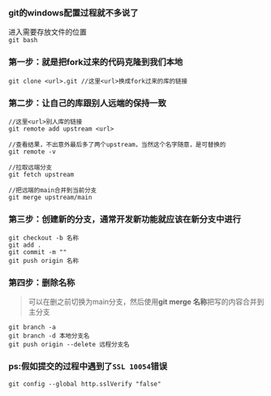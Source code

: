 ### git的windows配置过程就不多说了

进入需要存放文件的位置  
`git bash`

### 第一步：就是把**fork过来的代码**克隆到我们本地
```
git clone <url>.git //这里<url>换成fork过来的库的链接

```
### 第二步：让自己的库跟别人远端的保持一致
```
//这里<url>别人库的链接
git remote add upstream <url> 

//查看结果，不出意外最后多了两个upstream，当然这个名字随意，是可替换的
git remote -v 

//拉取远端分支
git fetch upstream

//把远端的main合并到当前分支
git merge upstream/main
```
### 第三步：创建新的分支，通常开发新功能就应该在新分支中进行
```
git checkout -b 名称
git add .
git commit -m ""
git push origin 名称
```

### 第四步：删除名称
> 可以在删之前切换为main分支，然后使用**git merge 名称**把写的内容合并到主分支
```
git branch -a
git branch -d 本地分支名
git push origin --delete 远程分支名
```

### ps:假如提交的过程中遇到了`SSL 10054`错误

`git config --global http.sslVerify "false"`